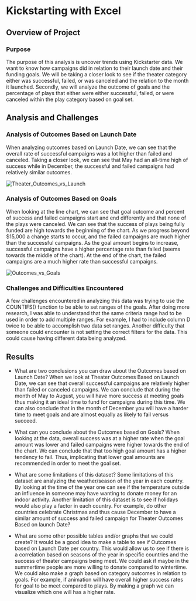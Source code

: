 # Kickstarting with Excel

## Overview of Project

### Purpose
The purpose of this analysis is uncover trends using Kickstarter data. We want to know how campaigns did in relation to their launch date and their funding goals. We will be taking a closer look to see if the theater category either was successful, failed, or was canceled and the relation to the month it launched. Secondly, we will analyze the outcome of goals and the percentage of plays that either were either successful, failed, or were canceled within the play category based on goal set. 

## Analysis and Challenges

### Analysis of Outcomes Based on Launch Date
When analyzing outcomes based on Launch Date, we can see that the overall rate of successful campaigns was a lot higher than failed and canceled. Taking a closer look, we can see that May had an all-time high of success while in December, the successful and failed campaigns had relatively similar outcomes. 
    
 ![Theater_Outcomes_vs_Launch](https://user-images.githubusercontent.com/65638310/146682599-8e6ad6cc-d73d-4df6-8cbc-060d63a7ef9e.png)

### Analysis of Outcomes Based on Goals
When looking at the line chart, we can see that goal outcome and percent of success and failed campaigns start and end differently and that none of the plays were canceled. We can see that the success of plays being fully funded are high towards the beginning of the chart. As we progress beyond $15,000 a change starts to occur, and the failed campaigns are much higher than the successful campaigns. As the goal amount begins to increase, successful campaigns have a higher percentage rate than failed (seems towards the middle of the chart). At the end of the chart, the failed campaigns are a much higher rate than successful campaigns.    

![Outcomes_vs_Goals](https://user-images.githubusercontent.com/65638310/146682730-0a5395a8-b277-4be0-8f21-2f728431f3b4.png)

### Challenges and Difficulties Encountered
A few challenges encountered in analyzing this data was trying to use the COUNTIFS() function to be able to set ranges of the goals. After doing more research, I was able to understand that the same criteria range had to be used in order to add multiple ranges. For example, I had to include column D twice to be able to accomplish two data set ranges.
Another difficulty that someone could encounter is not setting the correct filters for the data. This could cause having different data being analyzed.

## Results 

- What are two conclusions you can draw about the Outcomes based on Launch Date?
When we look at Theater Outcomes Based on Launch Date, we can see that overall successful campaigns are relatively higher than failed or canceled campaigns. We can conclude that during the month of May to August, you will have more success at meeting goals thus making it an ideal time to fund for campaigns during this time. We can also conclude that in the month of December you will have a harder time to meet goals and are almost equally as likely to fail versus succeed.   

- What can you conclude about the Outcomes based on Goals?
    When looking at the data, overall success was at a higher rate when the goal amount was lower and failed campaigns were higher towards the end of the chart. We can conclude that that too high goal amount has a higher tendency to fail. Thus, implicating that lower goal amounts are recommended in order to meet the goal set. 


- What are some limitations of this dataset? 
Some limitations of this dataset are analyzing the weather/season of the year in each country. By looking at the time of the year one can see if the temperature outside an influence in someone may have wanting to donate money for an indoor activity. Another limitation of this dataset is to see if holidays would also play a factor in each country. For example, do other countries celebrate Christmas and thus cause December to have a similar amount of success and failed campaign for Theater Outcomes Based on launch Date?

- What are some other possible tables and/or graphs that we could create?
It would be a good idea to make a table to see if Outcomes based on Launch Date per country. This would allow us to see if there is a correlation based on seasons of the year in specific countries and the success of theater campaigns being meet. We could ask if maybe in the summertime people are more willing to donate compared to wintertime. 
We could also make a graph based on category outcomes in relation to goals. For example, if animation will have overall higher success rates for goal to be meet compared to plays. By making a graph we can visualize which one will has a higher rate.
